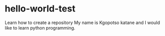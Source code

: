 # hello-world-test
Learn how to create a repository
My name is Kgopotso katane and I would like to learn python programming.
